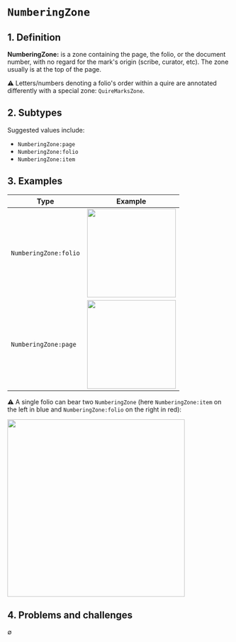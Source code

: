 # `NumberingZone`

## 1. Definition

**NumberingZone:** is a zone containing the page, the folio, or the document number, with no regard for the mark's origin (scribe, curator, etc). The zone usually is at the top of the page.

⚠️ Letters/numbers denoting a folio's order within a quire are annotated differently with a special zone: `QuireMarksZone`.

## 2. Subtypes

Suggested values include:

* `NumberingZone:page`
* `NumberingZone:folio`
* `NumberingZone:item`

## 3. Examples

| Type | Example |
|------|---------|
| `NumberingZone:folio` | <img src="btv1b84192440_f45.jpg" width="200px">  |
| `NumberingZone:page` | <img src="btv1b86070385_f135_p.jpg" width="200px">  |

⚠️ A single folio can bear two `NumberingZone` (here `NumberingZone:item` on the left in blue and `NumberingZone:folio` on the right in red):

<img src="Sorbonne_MSVC_lettre 65_001.jpg" width="400px">

## 4. Problems and challenges

∅